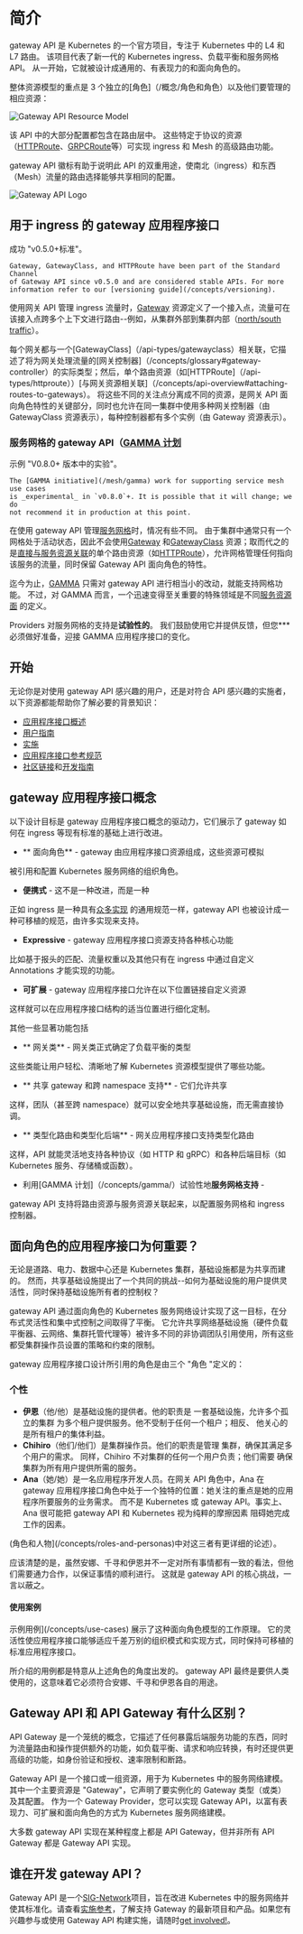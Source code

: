<!-- TRANSLATED by md-translate -->
# 简介

gateway API 是 Kubernetes 的一个官方项目，专注于 Kubernetes 中的 L4 和 L7 路由。 该项目代表了新一代的 Kubernetes ingress、负载平衡和服务网格 API。 从一开始，它就被设计成通用的、有表现力的和面向角色的。

整体资源模型的重点是 3 个独立的[角色]（/概念/角色和角色）以及他们要管理的相应资源：

<!-- Source: https://docs.google.com/presentation/d/11HEYCgFi-aya7FS91JvAfllHiIlvfgcp7qpi_Azjk4E/edit#slide=id.g292839eca6d_1_0 -->

<img src="/images/resource-model.png" alt="Gateway API Resource Model" class="center" />

该 API 中的大部分配置都包含在路由层中。 这些特定于协议的资源（[HTTPRoute](/api-types/httproute)、[GRPCRoute](/api-types/grpcroute)等）可实现 ingress 和 Mesh 的高级路由功能。

gateway API 徽标有助于说明此 API 的双重用途，使南北（ingress）和东西（Mesh）流量的路由选择能够共享相同的配置。

<img src="/images/logo/logo-text-horizontal.png" alt="Gateway API Logo" class="center" />

## 用于 ingress 的 gateway 应用程序接口<a name="for-ingress"></a>

成功 "v0.5.0+标准"。

```
Gateway, GatewayClass, and HTTPRoute have been part of the Standard Channel
of Gateway API since v0.5.0 and are considered stable APIs. For more
information refer to our [versioning guide](/concepts/versioning).
```

使用网关 API 管理 ingress 流量时，[Gateway](/api-types/gateway) 资源定义了一个接入点，流量可在该接入点跨多个上下文进行路由--例如，从集群外部到集群内部（[north/south traffic](/concepts/glossary#northsouth-traffic)）。

每个网关都与一个[GatewayClass]（/api-types/gatewayclass）相关联，它描述了将为网关处理流量的[网关控制器]（/concepts/glossary#gateway-controller）的实际类型；然后，单个路由资源（如[HTTPRoute]（/api-types/httproute））[与网关资源相关联]（/concepts/api-overview#attaching-routes-to-gateways）。 将这些不同的关注点分离成不同的资源，是网关 API 面向角色特性的关键部分，同时也允许在同一集群中使用多种网关控制器（由 GatewayClass 资源表示），每种控制器都有多个实例（由 Gateway 资源表示）。

### 服务网格的 gateway API（[GAMMA 计划](/mesh/gamma)<a name="for-service-mesh"></a>

示例 "V0.8.0+ 版本中的实验"。

```
The [GAMMA initiative](/mesh/gamma) work for supporting service mesh use cases
is _experimental_ in `v0.8.0`+. It is possible that it will change; we do
not recommend it in production at this point.
```

在使用 gateway API 管理[服务网格](/concepts/glossary#service-mesh)时，情况有些不同。 由于集群中通常只有一个网格处于活动状态，因此不会使用[Gateway](/api-types/gateway) 和[GatewayClass](/api-types/gatewayclass) 资源；取而代之的是[直接与服务资源关联](/concepts/gamma#gateway-api-for-mesh)的单个路由资源（如[HTTPRoute](/api-types/httproute)），允许网格管理任何指向该服务的流量，同时保留 Gateway API 面向角色的特性。

迄今为止，[GAMMA](/mesh/gamma) 只需对 gateway API 进行相当小的改动，就能支持网格功能。 不过，对 GAMMA 而言，一个迅速变得至关重要的特殊领域是不同[服务资源面](/concepts/service-facets) 的定义。

Providers 对服务网格的支持是**试验性的**。 我们鼓励使用它并提供反馈，但您***必须做好准备，迎接 GAMMA 应用程序接口的变化。

## 开始

无论你是对使用 gateway API 感兴趣的用户，还是对符合 API 感兴趣的实施者，以下资源都能帮助你了解必要的背景知识：

* [应用程序接口概述](/concepts/api-overview)
* [用户指南](/guides)
* [实施](/implementations)
* [应用程序接口参考规范](/reference/spec)
* [社区链接](/contributing/community)和[开发指南](/contributing/devguide)

## gateway 应用程序接口概念

以下设计目标是 gateway 应用程序接口概念的驱动力，它们展示了 gateway 如何在 ingress 等现有标准的基础上进行改进。

* ** 面向角色** - gateway 由应用程序接口资源组成，这些资源可模拟

被引用和配置 Kubernetes 服务网络的组织角色。

* **便携式** - 这不是一种改进，而是一种

正如 ingress 是一种具有[众多实现](https://kubernetes.io/docs/concepts/services-networking/ingress-controllers/) 的通用规范一样，gateway API 也被设计成一种可移植的规范，由许多实现来支持。

* **Expressive** - gateway 应用程序接口资源支持各种核心功能

比如基于报头的匹配、流量权重以及其他只有在 ingress 中通过自定义 Annotations 才能实现的功能。

* **可扩展** - gateway 应用程序接口允许在以下位置链接自定义资源

这样就可以在应用程序接口结构的适当位置进行细化定制。

其他一些显著功能包括

* ** 网关类** - 网关类正式确定了负载平衡的类型

这些类能让用户轻松、清晰地了解 Kubernetes 资源模型提供了哪些功能。

* ** 共享 gateway 和跨 namespace 支持** - 它们允许共享

这样，团队（甚至跨 namespace）就可以安全地共享基础设施，而无需直接协调。

* ** 类型化路由和类型化后端** - 网关应用程序接口支持类型化路由

这样，API 就能灵活地支持各种协议（如 HTTP 和 gRPC）和各种后端目标（如 Kubernetes 服务、存储桶或函数）。

* 利用[GAMMA 计划]（/concepts/gamma/）试验性地**服务网格支持** -

gateway API 支持将路由资源与服务资源关联起来，以配置服务网格和 ingress 控制器。

## 面向角色的应用程序接口为何重要？

无论是道路、电力、数据中心还是 Kubernetes 集群，基础设施都是为共享而建的。 然而，共享基础设施提出了一个共同的挑战--如何为基础设施的用户提供灵活性，同时保持基础设施所有者的控制权？

gateway API 通过面向角色的 Kubernetes 服务网络设计实现了这一目标，在分布式灵活性和集中式控制之间取得了平衡。 它允许共享网络基础设施（硬件负载平衡器、云网络、集群托管代理等）被许多不同的非协调团队引用使用，所有这些都受集群操作员设置的策略和约束的限制。

gateway 应用程序接口设计所引用的角色是由三个 "角色 "定义的：

### 个性

* **伊恩**（他/他）是基础设施的提供者。他的职责是
一套基础设施，允许多个孤立的集群
为多个租户提供服务。他不受制于任何一个租户；相反、
他关心的是所有租户的集体利益。
* **Chihiro**（他们/他们）是集群操作员。他们的职责是管理
集群，确保其满足多个用户的需求。
同样，Chihiro 不对集群的任何一个用户负责；他们需要
确保集群为所有用户提供所需的服务。
* **Ana**（她/她）是一名应用程序开发人员。在网关 API 角色中，Ana
在 gateway 应用程序接口角色中处于一个独特的位置：她关注的重点是她的应用程序所要服务的业务需求。
而不是 Kubernetes 或 gateway API。事实上、
Ana 很可能把 gateway API 和 Kubernetes 视为纯粹的摩擦因素
阻碍她完成工作的因素。

(角色和人物](/concepts/roles-and-personas)中对这三者有更详细的论述）。

应该清楚的是，虽然安娜、千寻和伊恩并不一定对所有事情都有一致的看法，但他们需要通力合作，以保证事情的顺利进行。 这就是 gateway API 的核心挑战，一言以蔽之。

#### 使用案例

示例用例](/concepts/use-cases) 展示了这种面向角色模型的工作原理。 它的灵活性使应用程序接口能够适应千差万别的组织模式和实现方式，同时保持可移植的标准应用程序接口。

所介绍的用例都是特意从上述角色的角度出发的。 gateway API 最终是要供人类使用的，这意味着它必须符合安娜、千寻和伊恩各自的用途。

## Gateway API 和 API Gateway 有什么区别？

API Gateway 是一个笼统的概念，它描述了任何暴露后端服务功能的东西，同时为流量路由和操作提供额外的功能，如负载平衡、请求和响应转换，有时还提供更高级的功能，如身份验证和授权、速率限制和断路。

Gateway API 是一个接口或一组资源，用于为 Kubernetes 中的服务网络建模。 其中一个主要资源是 "Gateway"，它声明了要实例化的 Gateway 类型（或类）及其配置。 作为一个 Gateway Provider，您可以实现 Gateway API，以富有表现力、可扩展和面向角色的方式为 Kubernetes 服务网络建模。

大多数 gateway API 实现在某种程度上都是 API Gateway，但并非所有 API Gateway 都是 Gateway API 实现。

## 谁在开发 gateway API？

Gateway API 是一个[SIG-Network](https://github.com/kubernetes/community/tree/master/sig-network)项目，旨在改进 Kubernetes 中的服务网络并使其标准化。请查看[实施参考](implementations.md)，了解支持 Gateway 的最新项目和产品。如果您有兴趣参与或使用 Gateway API 构建实施，请随时[get involved!](/contributing/community)。